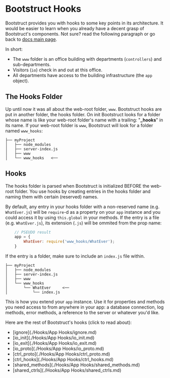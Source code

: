 Bootstruct Hooks
================
Bootstruct provides you with hooks to some key points in its architecture. It would be easier to learn when you already have a decent grasp of Bootstruct's components. Not sure? read the following paragraph or go back to [docs main page](https://github.com/taitulism/Bootstruct/blob/master/README.md).

In short:  
* The `www` folder is an office building with departments (`controllers`) and sub-departments. 
* Visitors (`io`) check in and out at this office. 
* All departments have access to the building infrastructure (the `app` object).




The Hooks Folder
----------------
Up until now it was all about the web-root folder, `www`. Bootstruct hooks are put in another folder, the hooks folder. On init Bootstruct looks for a folder whose name is like your web-root folder's name with a trailing: "**_hooks**" in its name. If your web-root folder is `www`, Bootstruct will look for a folder named `www_hooks`:
```
├── myProject
│   ├── node_modules
│   ├── server-index.js
│   ├── www
│   └── www_hooks   <──
```



Hooks
-----
The hooks folder is parsed when Bootstruct is initialized BEFORE the web-root folder. You use hooks by creating entries in the hooks folder and naming them with certain (reserved) names.

By default, any entry in your hooks folder with a non-reserved name (e.g. `WhatEver.js`) will be `require`-d as a property on your `app` instance and you could access it by using `this.global` in your methods. If the entry is a file (e.g. `WhatEver.js`), its extension (`.js`) will be ommited from the prop name:
``` js
	// PSEUDO result
	app = {
		WhatEver: require('www_hooks/WhatEver');
	}
```
If the entry is a folder, make sure to include an `index.js` file within.
```
├── myProject
│   ├── node_modules
│   ├── server-index.js
│   ├── www
│   └── www_hooks
│       └── WhatEver     <──
│           └── index.js
```
This is how you extend your `app` instance. Use it for properties and methods you need access to from anywhere in your app: a database connection, log methods, error methods, a reference to the server or whatever you'd like.

Here are the rest of Bootstruct's hooks (click to read about):
* [ignore](./Hooks/App Hooks/ignore.md)
* [io_init](./Hooks/App Hooks/io_init.md)
* [io_exit](./Hooks/App Hooks/io_exit.md)
* [io_proto](./Hooks/App Hooks/io_proto.md)
* [ctrl_proto](./Hooks/App Hooks/ctrl_proto.md)
* [ctrl_hooks](./Hooks/App Hooks/ctrl_hooks.md)
* [shared_methods](./Hooks/App Hooks/shared_methods.md)
* [shared_ctrls](./Hooks/App Hooks/shared_ctrls.md)